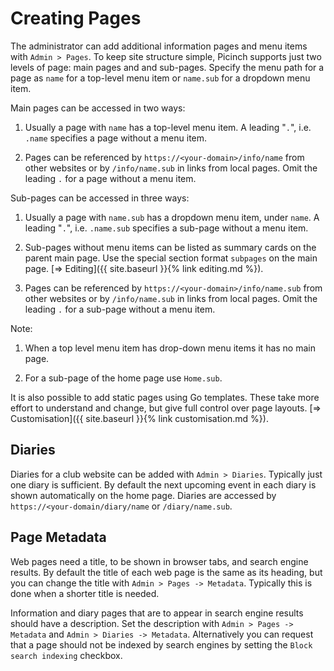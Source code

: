 # Creating Pages
The administrator can add additional information pages and menu items with `Admin > Pages`. To keep site structure simple, Picinch supports just two levels of page: main pages and and sub-pages. Specify the menu path for a page as `name` for a top-level menu item or `name.sub` for a dropdown menu item.

Main pages can be accessed in two ways:

1. Usually a page with `name` has a top-level menu item. A leading "`.`", i.e. `.name` specifies a page without a menu item.

1. Pages can be referenced by `https://<your-domain>/info/name` from other websites or by `/info/name.sub` in links from local pages. Omit the leading `.` for a page without a menu item.

Sub-pages can be accessed in three ways:

1. Usually a page with `name.sub` has a dropdown menu item, under `name`. A leading "`.`", i.e. `.name.sub` specifies a sub-page without a menu item.

1. Sub-pages without menu items can be listed as summary cards on the parent main page. Use the special section format `subpages` on the main page. [&#8658; Editing]({{ site.baseurl }}{% link editing.md %}).

1. Pages can be referenced by `https://<your-domain>/info/name.sub` from other websites or by `/info/name.sub` in links from local pages. Omit the leading `.` for a sub-page without a menu item.

Note:

1. When a top level menu item has drop-down menu items it has no main page.

1. For a sub-page of the home page use `Home.sub`.

It is also possible to add static pages using Go templates. These take more effort to understand and change, but give full control over page layouts. [&#8658; Customisation]({{ site.baseurl }}{% link customisation.md %}).

## Diaries
Diaries for a club website can be added with `Admin > Diaries`. Typically just one diary is sufficient. By default the next upcoming event in each diary is shown automatically on the home page. Diaries are accessed by `https://<your-domain/diary/name` or `/diary/name.sub`.

## Page Metadata
Web pages need a title, to be shown in browser tabs, and search engine results. By default the title of each web page is the same as its heading, but you can change the title with `Admin > Pages -> Metadata`. Typically this is done when a shorter title is needed.

Information and diary pages that are to appear in search engine results should have a description. Set the description with `Admin > Pages -> Metadata` and `Admin > Diaries -> Metadata`. Alternatively you can request that a page should not be indexed by search engines by setting the `Block search indexing` checkbox.

